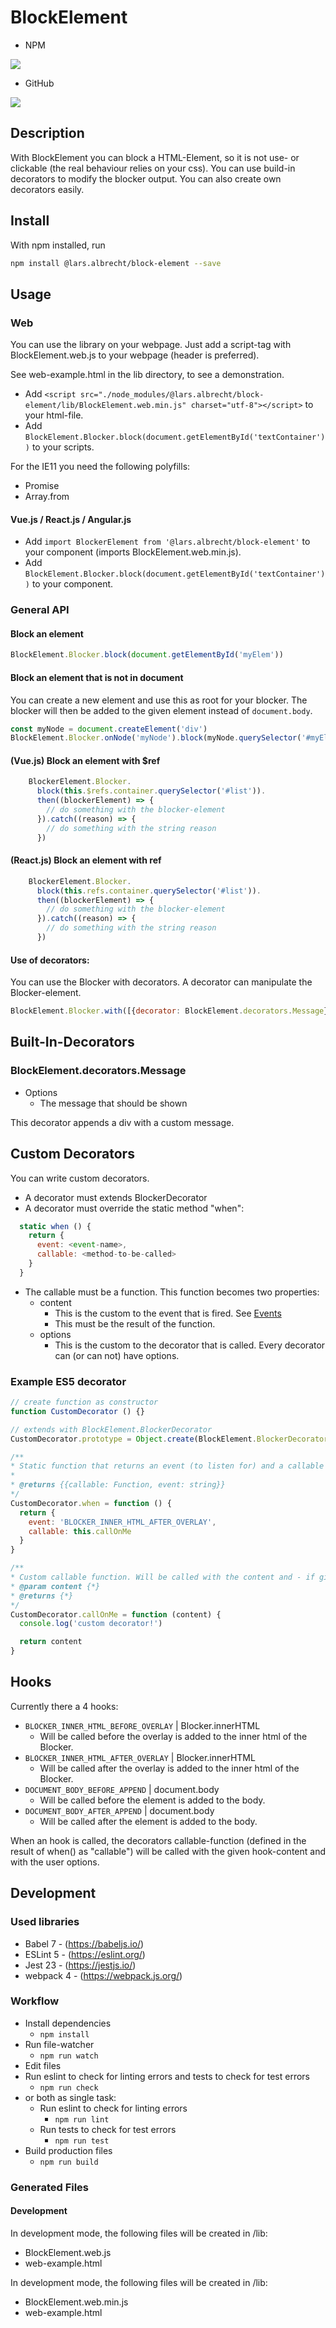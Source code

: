 # BlockElement

* NPM

[![](https://img.shields.io/npm/l/@lars.albrecht/block-element.svg)](https://www.npmjs.com/package/@lars.albrecht/block-element)

* GitHub

[![](https://img.shields.io/github/license/larsalbrecht/block-element.svg)](https://github.com/larsalbrecht/block-element)


## Description
With BlockElement you can block a HTML-Element, so it is not use- or clickable (the real behaviour relies on your css). You can use build-in decorators to modify the blocker output. You can also create own decorators easily.

## Install
With npm installed, run

```bash
npm install @lars.albrecht/block-element --save
```

## Usage
### Web
You can use the library on your webpage. Just add a script-tag with BlockElement.web.js to your webpage (header is preferred).

See web-example.html in the lib directory, to see a demonstration.

* Add ```<script src="./node_modules/@lars.albrecht/block-element/lib/BlockElement.web.min.js" charset="utf-8"></script>``` to your html-file.
* Add ```BlockElement.Blocker.block(document.getElementById('textContainer'))``` to your scripts.

For the IE11 you need the following polyfills:
* Promise
* Array.from

#### Vue.js / React.js / Angular.js
* Add ```import BlockerElement from '@lars.albrecht/block-element'``` to your component (imports BlockElement.web.min.js).
* Add ```BlockElement.Blocker.block(document.getElementById('textContainer'))``` to your component.

### General API
#### Block an element
```javascript
BlockElement.Blocker.block(document.getElementById('myElem'))
```

#### Block an element that is not in document

You can create a new element and use this as root for your blocker. The blocker will then be added to the given element instead of ```document.body```.
```javascript
const myNode = document.createElement('div')
BlockElement.Blocker.onNode('myNode').block(myNode.querySelector('#myElem'))
```

#### (Vue.js) Block an element with $ref
```javascript
    BlockerElement.Blocker.
      block(this.$refs.container.querySelector('#list')).
      then((blockerElement) => {
        // do something with the blocker-element
      }).catch((reason) => {
        // do something with the string reason
      })
```

#### (React.js) Block an element with ref
```javascript
    BlockerElement.Blocker.
      block(this.refs.container.querySelector('#list')).
      then((blockerElement) => {
        // do something with the blocker-element
      }).catch((reason) => {
        // do something with the string reason
      })
```

#### Use of decorators:
You can use the Blocker with decorators. A decorator can manipulate the Blocker-element.

```javascript
BlockElement.Blocker.with([{decorator: BlockElement.decorators.Message}]).block(document.getElementById('my-elem'))
```

## Built-In-Decorators
### BlockElement.decorators.Message
* Options
  * The message that should be shown
  
This decorator appends a div with a custom message.

## Custom Decorators
You can write custom decorators. 
* A decorator must extends BlockerDecorator
* A decorator must override the static method "when":
```javascript 
  static when () {
    return {
      event: <event-name>,
      callable: <method-to-be-called>
    }
  }
```
* The callable must be a function. This function becomes two properties:
  * content
    * This is the custom to the event that is fired. See [Events](#events)
    * This must be the result of the function.
  * options
    * This is the custom to the decorator that is called. Every decorator can (or can not) have options.

### Example ES5 decorator
```javascript
// create function as constructor
function CustomDecorator () {}

// extends with BlockElement.BlockerDecorator
CustomDecorator.prototype = Object.create(BlockElement.BlockerDecorator.prototype)

/**
* Static function that returns an event (to listen for) and a callable that should be called when the event occured.
* 
* @returns {{callable: Function, event: string}}
*/
CustomDecorator.when = function () {
  return {
    event: 'BLOCKER_INNER_HTML_AFTER_OVERLAY',
    callable: this.callOnMe
  }
}

/**
* Custom callable function. Will be called with the content and - if given - the options.
* @param content {*}
* @returns {*}
*/
CustomDecorator.callOnMe = function (content) {
  console.log('custom decorator!')

  return content
}
```

## Hooks
Currently there a 4 hooks:
* ```BLOCKER_INNER_HTML_BEFORE_OVERLAY``` | Blocker.innerHTML
  * Will be called before the overlay is added to the inner html of the Blocker.
* ```BLOCKER_INNER_HTML_AFTER_OVERLAY``` | Blocker.innerHTML
  * Will be called after the overlay is added to the inner html of the Blocker.
* ```DOCUMENT_BODY_BEFORE_APPEND``` | document.body
  * Will be called before the element is added to the body.
* ```DOCUMENT_BODY_AFTER_APPEND``` | document.body
  * Will be called after the element is added to the body.

When an hook is called, the decorators callable-function (defined in the result of when() as "callable") will be called with the given hook-content and with the user options.

## Development
### Used libraries
* Babel 7 - (https://babeljs.io/)
* ESLint 5 - (https://eslint.org/)
* Jest 23 - (https://jestjs.io/)
* webpack 4 - (https://webpack.js.org/)

### Workflow
* Install dependencies
  * ```npm install```
* Run file-watcher
  * ```npm run watch```
* Edit files
* Run eslint to check for linting errors and tests to check for test errors
  * ```npm run check```
* or both as single task:
  * Run eslint to check for linting errors
    * ```npm run lint```
  * Run tests to check for test errors
    * ```npm run test```
* Build production files
  * ```npm run build```

### Generated Files
#### Development
In development mode, the following files will be created in /lib:
* BlockElement.web.js
* web-example.html

In development mode, the following files will be created in /lib:
* BlockElement.web.min.js
* web-example.html
